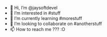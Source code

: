 - 👋 Hi, I’m @jaysoftdevel
- 👀 I’m interested in #stuff
- 🌱 I’m currently learning #morestuff
- 💞️ I’m looking to collaborate on #anotherstuff
- 📫 How to reach me ??? :O

<!---
jaysoftdevel/jaysoftdevel is a ✨ special ✨ repository because its `README.md` (this file) appears on your GitHub profile.
You can click the Preview link to take a look at your changes.
--->
